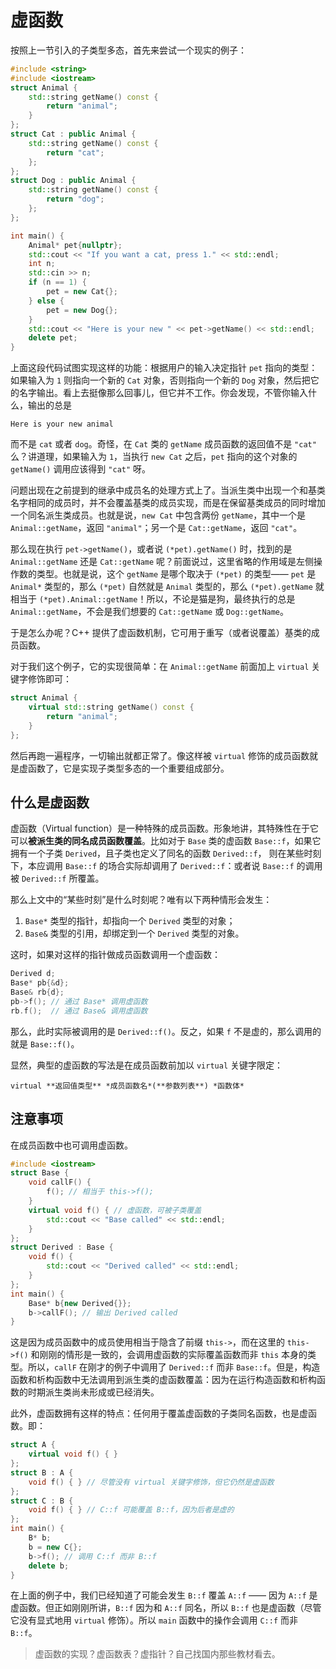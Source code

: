 # 虚函数

按照上一节引入的子类型多态，首先来尝试一个现实的例子：
```CPP
#include <string>
#include <iostream>
struct Animal {
    std::string getName() const {
        return "animal";
    }
};
struct Cat : public Animal {
    std::string getName() const {
        return "cat";
    };
};
struct Dog : public Animal {
    std::string getName() const {
        return "dog";
    };
};

int main() {
    Animal* pet{nullptr};
    std::cout << "If you want a cat, press 1." << std::endl;
    int n;
    std::cin >> n;
    if (n == 1) {
        pet = new Cat{};
    } else {
        pet = new Dog{};
    }
    std::cout << "Here is your new " << pet->getName() << std::endl;
    delete pet;
}
```

上面这段代码试图实现这样的功能：根据用户的输入决定指针 `pet` 指向的类型：如果输入为 `1` 则指向一个新的 `Cat` 对象，否则指向一个新的 `Dog` 对象，然后把它的名字输出。看上去挺像那么回事儿，但它并不工作。你会发现，不管你输入什么，输出的总是
```io
Here is your new animal
```
而不是 `cat` 或者 `dog`。奇怪，在 `Cat` 类的 `getName` 成员函数的返回值不是 `"cat"` 么？讲道理，如果输入为 `1`，当执行 `new Cat` 之后，`pet` 指向的这个对象的 `getName()` 调用应该得到 `"cat"` 呀。

问题出现在之前提到的继承中成员名的处理方式上了。当派生类中出现一个和基类名字相同的成员时，并不会覆盖基类的成员实现，而是在保留基类成员的同时增加一个同名派生类成员。也就是说，`new Cat` 中包含两份 `getName`，其中一个是 `Animal::getName`，返回 `"animal"`；另一个是 `Cat::getName`，返回 `"cat"`。

那么现在执行 `pet->getName()`，或者说 `(*pet).getName()` 时，找到的是 `Animal::getName` 还是 `Cat::getName` 呢？前面说过，这里省略的作用域是左侧操作数的类型。也就是说，这个 `getName` 是哪个取决于 `(*pet)` 的类型—— `pet` 是 `Animal*` 类型的，那么 `(*pet)` 自然就是 `Animal` 类型的，那么 `(*pet).getName` 就相当于 `(*pet).Animal::getName`！所以，不论是猫是狗，最终执行的总是 `Animal::getName`，不会是我们想要的 `Cat::getName` 或 `Dog::getName`。

于是怎么办呢？C++ 提供了虚函数机制，它可用于重写（或者说覆盖）基类的成员函数。

对于我们这个例子，它的实现很简单：在 `Animal::getName` 前面加上 `virtual` 关键字修饰即可：
```cpp
struct Animal {
    virtual std::string getName() const {
        return "animal";
    }
};
```
然后再跑一遍程序，一切输出就都正常了。像这样被 `virtual` 修饰的成员函数就是虚函数了，它是实现子类型多态的一个重要组成部分。

## 什么是虚函数

虚函数（Virtual function）是一种特殊的成员函数。形象地讲，其特殊性在于它可以**被派生类的同名成员函数覆盖**。比如对于 `Base` 类的虚函数 `Base::f`，如果它拥有一个子类 `Derived`，且子类也定义了同名的函数 `Derived::f`， 则在某些时刻下，本应调用 `Base::f` 的场合实际却调用了 `Derived::f`：或者说 `Base::f` 的调用被 `Derived::f` 所覆盖。

那么上文中的“某些时刻”是什么时刻呢？唯有以下两种情形会发生：
1. `Base*` 类型的指针，却指向一个 `Derived` 类型的对象；
2. `Base&` 类型的引用，却绑定到一个 `Derived` 类型的对象。

这时，如果对这样的指针做成员函数调用一个虚函数：
```cpp
Derived d;
Base* pb{&d};
Base& rb{d};
pb->f(); // 通过 Base* 调用虚函数
rb.f();  // 通过 Base& 调用虚函数
```

那么，此时实际被调用的是 `Derived::f()`。反之，如果 `f` 不是虚的，那么调用的就是 `Base::f()`。

显然，典型的虚函数的写法是在成员函数前加以 `virtual` 关键字限定：
```sdsc-legacy
virtual **返回值类型** *成员函数名*(**参数列表**) *函数体*
```

## 注意事项

在成员函数中也可调用虚函数。
```CPP
#include <iostream>
struct Base {
    void callF() {
        f(); // 相当于 this->f();
    }
    virtual void f() { // 虚函数，可被子类覆盖
        std::cout << "Base called" << std::endl;
    }
};
struct Derived : Base {
    void f() {
        std::cout << "Derived called" << std::endl;
    }
};
int main() {
    Base* b{new Derived{}};
    b->callF(); // 输出 Derived called
}
```

这是因为成员函数中的成员使用相当于隐含了前缀 `this->`，而在这里的 `this->f()` 和刚刚的情形是一致的，会调用虚函数的实际覆盖函数而非 `this` 本身的类型。所以，`callF` 在刚才的例子中调用了 `Derived::f` 而非 `Base::f`。但是，构造函数和析构函数中无法调用到派生类的虚函数覆盖：因为在运行构造函数和析构函数的时期派生类尚未形成或已经消失。

此外，虚函数拥有这样的特点：任何用于覆盖虚函数的子类同名函数，也是虚函数。即：
```CPP
struct A {
    virtual void f() { }
};
struct B : A {
    void f() { } // 尽管没有 virtual 关键字修饰，但它仍然是虚函数
};
struct C : B {
    void f() { } // C::f 可能覆盖 B::f，因为后者是虚的
};
int main() {
    B* b;
    b = new C{};
    b->f(); // 调用 C::f 而非 B::f
    delete b;
}
```
在上面的例子中，我们已经知道了可能会发生 `B::f` 覆盖 `A::f` —— 因为 `A::f` 是虚函数。但正如刚刚所讲，`B::f` 因为和 `A::f` 同名，所以 `B::f` 也是虚函数（尽管它没有显式地用 `virtual` 修饰）。所以 `main` 函数中的操作会调用 `C::f` 而非 `B::f`。

> 虚函数的实现？虚函数表？虚指针？自己找国内那些教材看去。
